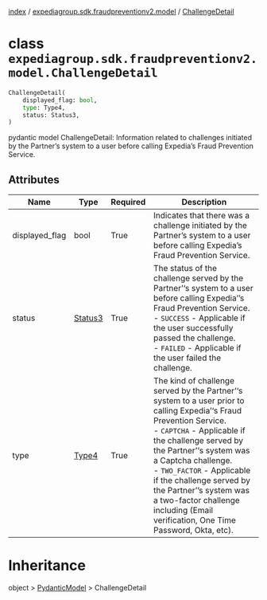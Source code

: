 [index](index.md) /
[expediagroup.sdk.fraudpreventionv2.model](expediagroup.sdk.fraudpreventionv2.model.md)
/ [ChallengeDetail](ChallengeDetail.md)

# class `expediagroup.sdk.fraudpreventionv2.model.ChallengeDetail`

```python
ChallengeDetail(
    displayed_flag: bool,
    type: Type4,
    status: Status3,
)
```

pydantic model ChallengeDetail: Information related to challenges
initiated by the Partner’s system to a user before calling Expedia’s
Fraud Prevention Service.

## Attributes

| Name           | Type                  | Required | Description                                                                                                                                                                                                                                                                                                                                                                                            |
| -------------- | --------------------- | -------- | ------------------------------------------------------------------------------------------------------------------------------------------------------------------------------------------------------------------------------------------------------------------------------------------------------------------------------------------------------------------------------------------------------ |
| displayed_flag | bool                  | True     | Indicates that there was a challenge initiated by the Partner’s system to a user before calling Expedia’s Fraud Prevention Service.                                                                                                                                                                                                                                                                    |
| status         | [Status3](Status3.md) | True     | The status of the challenge served by the Partner’‘s system to a user before calling Expedia’’s Fraud Prevention Service.<br/>- `SUCCESS` - Applicable if the user successfully passed the challenge.<br/>- `FAILED` - Applicable if the user failed the challenge.                                                                                                                                    |
| type           | [Type4](Type4.md)     | True     | The kind of challenge served by the Partner’‘s system to a user prior to calling Expedia’‘s Fraud Prevention Service.<br/>- `CAPTCHA` - Applicable if the challenge served by the Partner’‘s system was a Captcha challenge.<br/>- `TWO_FACTOR` - Applicable if the challenge served by the Partner’’s system was a two-factor challenge including (Email verification, One Time Password, Okta, etc). |

# Inheritance

object > [PydanticModel](PydanticModel.md) > ChallengeDetail
